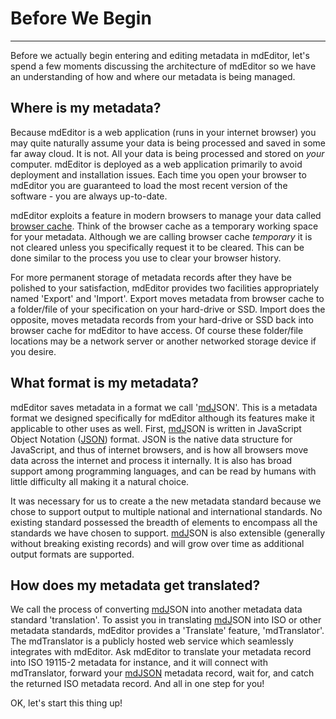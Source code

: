 # Before We Begin

---

Before we actually begin entering and editing metadata in mdEditor, let's spend a few moments discussing the architecture of mdEditor so we have an understanding of how and where our metadata is being managed.

## Where is my metadata?

Because mdEditor is a web application \(runs in your internet browser\) you may quite naturally assume your data is being processed and saved in some far away cloud.  It is not.  All your data is being processed and stored on _your_ computer.  mdEditor is deployed as a web application primarily to avoid deployment and installation issues.  Each time you open your browser to mdEditor you are guaranteed to load the most recent version of the software - you are always up-to-date.

mdEditor exploits a feature in modern browsers to manage your data called [browser cache](glossary.md).  Think of the browser cache as a temporary working space for your metadata.  Although we are calling browser cache _temporary_ it is not cleared unless you specifically request it to be cleared.  This can be done similar to the process you use to clear your browser history.

For more permanent storage of metadata records after they have be polished to your satisfaction, mdEditor provides two facilities appropriately named 'Export' and 'Import'.  Export moves metadata from browser cache to a folder/file of your specification on your hard-drive or SSD.  Import does the opposite, moves metadata records from your hard-drive or SSD back into browser cache for mdEditor to have access.  Of course these folder/file locations may be a network server or another networked storage device if you desire.

## What format is my metadata?

mdEditor saves metadata in a format we call '[mdJ](https://mdtools.adiwg.org)SON'.  This is a metadata format we designed specifically for mdEditor although its features make it applicable to other uses as well.  First, [mdJ](https://mdtools.adiwg.org)SON is written in JavaScript Object Notation \([JSON](https://www.json.org)\) format.  JSON is the native data structure for JavaScript, and thus of internet browsers, and is how all browsers move data across the internet and process it internally.  It is also has broad support among programming languages, and can be read by humans with little difficulty all making it a natural choice.

It was necessary for us to create a the new metadata standard because we chose to support output to multiple national and international standards.  No existing standard possessed the breadth of elements to encompass all the standards we have chosen to support.  [mdJ](https://mdtools.adiwg.org)SON is also extensible \(generally without breaking existing records\) and will grow over time as additional output formats are supported.

## How does my metadata get translated?

We call the process of converting [mdJ](https://mdtools.adiwg.org)SON into another metadata data standard 'translation'.  To assist you in translating [mdJ](https://mdtools.adiwg.org)SON into ISO or other metadata standards, mdEditor provides a 'Translate' feature, 'mdTranslator'.  The mdTranslator is a publicly hosted web service which seamlessly integrates with mdEditor.  Ask mdEditor to translate your metadata record into ISO 19115-2 metadata for instance, and it will connect with mdTranslator, forward your [mdJSON](https://mdtools.adiwg.org) metadata record, wait for, and catch the returned ISO metadata record.  And all in one step for you!

OK, let's start this thing up!
